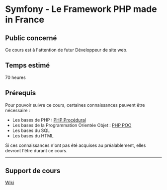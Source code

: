 # Symfony - Le Framework PHP made in France

## Public concerné

Ce cours est à l'attention de futur Développeur de site web.

## Temps estimé

70 heures

## Prérequis

Pour pouvoir suivre ce cours, certaines connaissances peuvent être nécessaire :
- Les bases de PHP : [PHP Procédural](https://github.com/CHIRON-Courses/PHP)
- Les bases de la Programmation Orientée Objet : [PHP POO](https://github.com/CHIRON-Courses/PHP-POO)
- Les bases du SQL
- Les bases du HTML

Si ces connaissances n'ont pas été acquises au préalablement, elles devront l'être durant ce cours.

----------

## Support de cours

[Wiki](https://github.com/CHIRON-Courses/Symfony/wiki)